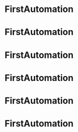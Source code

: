 # FirstAutomation
# FirstAutomation
# FirstAutomation
# FirstAutomation
# FirstAutomation
# FirstAutomation

